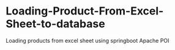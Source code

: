 # Loading-Product-From-Excel-Sheet-to-database
Loading products from excel sheet using springboot Apache POI
